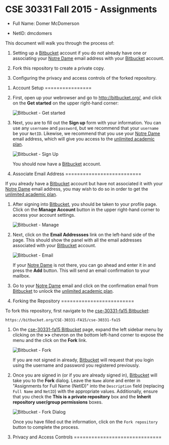 CSE 30331 Fall 2015 - Assignments
=================================

- Full Name:	Domer McDomerson

- NetID:	dmcdomers

This document will walk you through the process of:

1. Setting up a [Bitbucket] account if you do not already have one or
   associating your [Notre Dame] email address with your [Bitbucket] account.

2. Fork this repository to create a private copy.

3. Configuring the privacy and access controls of the forked repository.

[Bitbucket]:	https://bitbucket.org
[Notre Dame]:	http://www.nd.edu
[unlimited academic plan]:  https://bitbucket.org/account/user/pbui/plans/
[cse-30331-fa15 Bitbucket]: https://bitbucket.org/CSE-30331-FA15/cse-30331-fa15

1. Account Setup
================

1. First, open up your webrowser and go to http://bitbucket.org/, and click on
   the **Get started** on the upper right-hand corner:

    ![Bitbucket - Get started](http://www3.nd.edu/~pbui/teaching/cse.34331.fa15/static/img/bitbucket_get_started.png)

2. Next, you are to fill out the **Sign up** form with your information.  You
   can use any `username` and `password`, but we recommend that your `username`
   be your `NetID`.  Likewise, we recommend that you use your [Notre Dame]
   email address, which will give you access to the [unlimited academic plan].

    ![Bitbucket - Sign Up](http://www3.nd.edu/~pbui/teaching/cse.34331.fa15/static/img/bitbucket_signup.png)

    You should now have a [Bitbucket] account.

2. Associate Email Address
==========================

If you already have a [Bitbucket] account but have not associated it with your
[Notre Dame] email address, you may wish to do so in order to get the
[unlimited academic plan].

1. After signing into [Bitbucket], you should be taken to your profile page.
   Click on the **Manage Account** button in the upper right-hand corner to
   access your account settings.

    ![Bitbucket - Manage](http://www3.nd.edu/~pbui/teaching/cse.34331.fa15/static/img/bitbucket_manage.png)

2. Next, click on the **Email Addressses** link on the left-hand side of the
   page.  This should show the panel with all the email addresses associated
   with your [Bitbucket] account.

    ![Bitbucket - Email](http://www3.nd.edu/~pbui/teaching/cse.34331.fa15/static/img/bitbucket_email.png)

    If your [Notre Dame] is not there, you can go ahead and enter it in and
    press the **Add** button.  This will send an email confirmation to your
    mailbox.

3. Go to your [Notre Dame] email and click on the confirmation email from
   [Bitbucket] to unlock the [unlimited academic plan].

3. Forking the Repository
=========================

To fork this repository, first navigate to the [cse-30331-fa15 Bitbucket]:

    https://bitbucket.org/CSE-30331-FA15/cse-30331-fa15

1. On the [cse-30331-fa15 Bitbucket] page, expand the left sidebar menu by
   clicking on the **>>** chevron on the bottom left-hand corner to expose the
   menu and the click on the **Fork** link.

    ![Bitbucket - Fork](http://www3.nd.edu/~pbui/teaching/cse.34331.fa15/static/img/bitbucket_fork.png)

    If you are not signed in already, [Bitbucket] will request that you login
    using the username and password you registered previously.

2. Once you are signed in (or if you are already signed in), [Bitbucket] will
   take you to the **Fork** dialog.  Leave the `Name` alone and enter in
   "Assignments for Full Name (NetID)" into the `Description` field (replacing
   `Full Name` and `NetID`) with the appropriate values.   Additionally, ensure
   that you check the **This is a private repository** box and the **Inherit
   repository user/group permissions** boxes.

    ![Bitbucket - Fork Dialog](http://www3.nd.edu/~pbui/teaching/cse.34331.fa15/static/img/bitbucket_fork_dialog.png)

    Once you have filled out the information, click on the `Fork repository`
    button to complete the process.

4. Privacy and Access Controls
==============================
